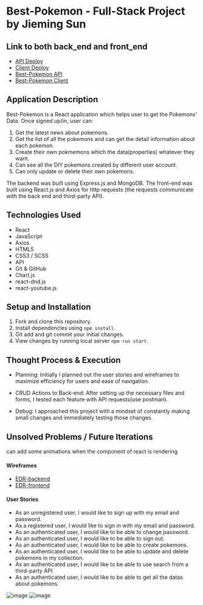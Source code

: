 # Best-Pokemon - Full-Stack Project by Jieming Sun

## Link to both back_end and front_end
- [API Deploy](https://whispering-brushlands-72580.herokuapp.com/)
- [Client Deploy](https://jiemings.github.io/best-pokemon-client/)
- [Best-Pokemon API](https://github.com/JiemingS/best-pokemon-api)
- [Best-Pokemon Client](https://github.com/JiemingS/best-pokemon-client)

## Application Description
Best-Pokemon is a React application which helps user to get the Pokemons' Data.
Once signed up/in, user can:
1. Get the latest news about pokemons.
2. Get the list of all the pokemons and can get the detail information about each pokemon.
3. Create their own pokmemons which the data(properties) whatever they want.
4. Can see all the DIY pokemons created by different user account.
5. Can only update or delete their own pokemons.

The backend was built using Express.js and MongoDB. The front-end was built using React.js and Axios for http requests (the requests communicate with the back end and third-party API).

## Technologies Used
-   React
-   JavaScript
-   Axios
-   HTML5
-   CSS3 / SCSS
-   API
-   Git & GitHub
-   Chart.js
-   react-dnd.js
-   react-youtube.js

## Setup and Installation
1. Fork and clone this repository.
2. Install dependencies using `npm install`.
3. Git add and git commit your initial changes.
4. View changes by running local server `npm run start`.

## Thought Process & Execution

*   Planning: Initially I planned out the user stories and wireframes to maximize efficiency for users and ease of navigation.

*   CRUD Actions to Back-end: After setting up the necessary files and forms, I tested each feature with API requests(use postman).

*   Debug: I approached this project with a mindset of constantly making small changes and immediately testing those changes.

## Unsolved Problems / Future Iterations
can add some animations when the component of react is rendering

#### Wireframes
-   [EDR-backend](https://i.imgur.com/9GExUJj.jpg)
-   [EDR-frontend](https://i.imgur.com/6KGkrra.jpg)

#### User Stories
*   As an unregistered user, I would like to sign up with my email and password.
*   As a registered user, I would like to sign in with my email and password.
*   As an authenticated user, I would like to be able to change password.
*   As an authenticated user, I would like to be able to sign out.
*   As an authenticated user, I would like to be able to create pokemons.
*   As an authenticated user, I would like to be able to update and delete pokemons in my collection.
*   As an authenticated user, I would like to be able to use search from a third-party API.
*   As an authenticated user, I would like to be able to get all the datas about pokemons.

![image](https://i.imgur.com/TqZMLmp.png)
![image](https://i.imgur.com/iTR1lIE.png)
